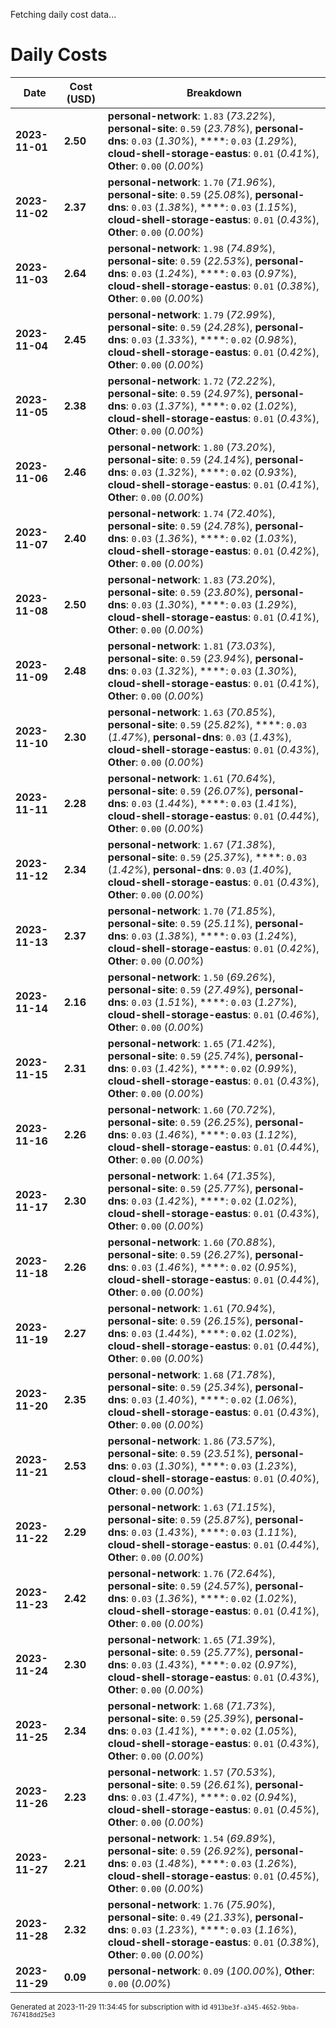 Fetching daily cost data...
# Daily Costs

| Date | Cost (USD) | Breakdown |
|------|----------------|-----------|
| **2023-11-01** | **2.50** | **personal-network**: `1.83` (_73.22%_), **personal-site**: `0.59` (_23.78%_), **personal-dns**: `0.03` (_1.30%_), ****: `0.03` (_1.29%_), **cloud-shell-storage-eastus**: `0.01` (_0.41%_), **Other**: `0.00` (_0.00%_) |
| **2023-11-02** | **2.37** | **personal-network**: `1.70` (_71.96%_), **personal-site**: `0.59` (_25.08%_), **personal-dns**: `0.03` (_1.38%_), ****: `0.03` (_1.15%_), **cloud-shell-storage-eastus**: `0.01` (_0.43%_), **Other**: `0.00` (_0.00%_) |
| **2023-11-03** | **2.64** | **personal-network**: `1.98` (_74.89%_), **personal-site**: `0.59` (_22.53%_), **personal-dns**: `0.03` (_1.24%_), ****: `0.03` (_0.97%_), **cloud-shell-storage-eastus**: `0.01` (_0.38%_), **Other**: `0.00` (_0.00%_) |
| **2023-11-04** | **2.45** | **personal-network**: `1.79` (_72.99%_), **personal-site**: `0.59` (_24.28%_), **personal-dns**: `0.03` (_1.33%_), ****: `0.02` (_0.98%_), **cloud-shell-storage-eastus**: `0.01` (_0.42%_), **Other**: `0.00` (_0.00%_) |
| **2023-11-05** | **2.38** | **personal-network**: `1.72` (_72.22%_), **personal-site**: `0.59` (_24.97%_), **personal-dns**: `0.03` (_1.37%_), ****: `0.02` (_1.02%_), **cloud-shell-storage-eastus**: `0.01` (_0.43%_), **Other**: `0.00` (_0.00%_) |
| **2023-11-06** | **2.46** | **personal-network**: `1.80` (_73.20%_), **personal-site**: `0.59` (_24.14%_), **personal-dns**: `0.03` (_1.32%_), ****: `0.02` (_0.93%_), **cloud-shell-storage-eastus**: `0.01` (_0.41%_), **Other**: `0.00` (_0.00%_) |
| **2023-11-07** | **2.40** | **personal-network**: `1.74` (_72.40%_), **personal-site**: `0.59` (_24.78%_), **personal-dns**: `0.03` (_1.36%_), ****: `0.02` (_1.03%_), **cloud-shell-storage-eastus**: `0.01` (_0.42%_), **Other**: `0.00` (_0.00%_) |
| **2023-11-08** | **2.50** | **personal-network**: `1.83` (_73.20%_), **personal-site**: `0.59` (_23.80%_), **personal-dns**: `0.03` (_1.30%_), ****: `0.03` (_1.29%_), **cloud-shell-storage-eastus**: `0.01` (_0.41%_), **Other**: `0.00` (_0.00%_) |
| **2023-11-09** | **2.48** | **personal-network**: `1.81` (_73.03%_), **personal-site**: `0.59` (_23.94%_), **personal-dns**: `0.03` (_1.32%_), ****: `0.03` (_1.30%_), **cloud-shell-storage-eastus**: `0.01` (_0.41%_), **Other**: `0.00` (_0.00%_) |
| **2023-11-10** | **2.30** | **personal-network**: `1.63` (_70.85%_), **personal-site**: `0.59` (_25.82%_), ****: `0.03` (_1.47%_), **personal-dns**: `0.03` (_1.43%_), **cloud-shell-storage-eastus**: `0.01` (_0.43%_), **Other**: `0.00` (_0.00%_) |
| **2023-11-11** | **2.28** | **personal-network**: `1.61` (_70.64%_), **personal-site**: `0.59` (_26.07%_), **personal-dns**: `0.03` (_1.44%_), ****: `0.03` (_1.41%_), **cloud-shell-storage-eastus**: `0.01` (_0.44%_), **Other**: `0.00` (_0.00%_) |
| **2023-11-12** | **2.34** | **personal-network**: `1.67` (_71.38%_), **personal-site**: `0.59` (_25.37%_), ****: `0.03` (_1.42%_), **personal-dns**: `0.03` (_1.40%_), **cloud-shell-storage-eastus**: `0.01` (_0.43%_), **Other**: `0.00` (_0.00%_) |
| **2023-11-13** | **2.37** | **personal-network**: `1.70` (_71.85%_), **personal-site**: `0.59` (_25.11%_), **personal-dns**: `0.03` (_1.38%_), ****: `0.03` (_1.24%_), **cloud-shell-storage-eastus**: `0.01` (_0.42%_), **Other**: `0.00` (_0.00%_) |
| **2023-11-14** | **2.16** | **personal-network**: `1.50` (_69.26%_), **personal-site**: `0.59` (_27.49%_), **personal-dns**: `0.03` (_1.51%_), ****: `0.03` (_1.27%_), **cloud-shell-storage-eastus**: `0.01` (_0.46%_), **Other**: `0.00` (_0.00%_) |
| **2023-11-15** | **2.31** | **personal-network**: `1.65` (_71.42%_), **personal-site**: `0.59` (_25.74%_), **personal-dns**: `0.03` (_1.42%_), ****: `0.02` (_0.99%_), **cloud-shell-storage-eastus**: `0.01` (_0.43%_), **Other**: `0.00` (_0.00%_) |
| **2023-11-16** | **2.26** | **personal-network**: `1.60` (_70.72%_), **personal-site**: `0.59` (_26.25%_), **personal-dns**: `0.03` (_1.46%_), ****: `0.03` (_1.12%_), **cloud-shell-storage-eastus**: `0.01` (_0.44%_), **Other**: `0.00` (_0.00%_) |
| **2023-11-17** | **2.30** | **personal-network**: `1.64` (_71.35%_), **personal-site**: `0.59` (_25.77%_), **personal-dns**: `0.03` (_1.42%_), ****: `0.02` (_1.02%_), **cloud-shell-storage-eastus**: `0.01` (_0.43%_), **Other**: `0.00` (_0.00%_) |
| **2023-11-18** | **2.26** | **personal-network**: `1.60` (_70.88%_), **personal-site**: `0.59` (_26.27%_), **personal-dns**: `0.03` (_1.46%_), ****: `0.02` (_0.95%_), **cloud-shell-storage-eastus**: `0.01` (_0.44%_), **Other**: `0.00` (_0.00%_) |
| **2023-11-19** | **2.27** | **personal-network**: `1.61` (_70.94%_), **personal-site**: `0.59` (_26.15%_), **personal-dns**: `0.03` (_1.44%_), ****: `0.02` (_1.02%_), **cloud-shell-storage-eastus**: `0.01` (_0.44%_), **Other**: `0.00` (_0.00%_) |
| **2023-11-20** | **2.35** | **personal-network**: `1.68` (_71.78%_), **personal-site**: `0.59` (_25.34%_), **personal-dns**: `0.03` (_1.40%_), ****: `0.02` (_1.06%_), **cloud-shell-storage-eastus**: `0.01` (_0.43%_), **Other**: `0.00` (_0.00%_) |
| **2023-11-21** | **2.53** | **personal-network**: `1.86` (_73.57%_), **personal-site**: `0.59` (_23.51%_), **personal-dns**: `0.03` (_1.30%_), ****: `0.03` (_1.23%_), **cloud-shell-storage-eastus**: `0.01` (_0.40%_), **Other**: `0.00` (_0.00%_) |
| **2023-11-22** | **2.29** | **personal-network**: `1.63` (_71.15%_), **personal-site**: `0.59` (_25.87%_), **personal-dns**: `0.03` (_1.43%_), ****: `0.03` (_1.11%_), **cloud-shell-storage-eastus**: `0.01` (_0.44%_), **Other**: `0.00` (_0.00%_) |
| **2023-11-23** | **2.42** | **personal-network**: `1.76` (_72.64%_), **personal-site**: `0.59` (_24.57%_), **personal-dns**: `0.03` (_1.36%_), ****: `0.02` (_1.02%_), **cloud-shell-storage-eastus**: `0.01` (_0.41%_), **Other**: `0.00` (_0.00%_) |
| **2023-11-24** | **2.30** | **personal-network**: `1.65` (_71.39%_), **personal-site**: `0.59` (_25.77%_), **personal-dns**: `0.03` (_1.43%_), ****: `0.02` (_0.97%_), **cloud-shell-storage-eastus**: `0.01` (_0.43%_), **Other**: `0.00` (_0.00%_) |
| **2023-11-25** | **2.34** | **personal-network**: `1.68` (_71.73%_), **personal-site**: `0.59` (_25.39%_), **personal-dns**: `0.03` (_1.41%_), ****: `0.02` (_1.05%_), **cloud-shell-storage-eastus**: `0.01` (_0.43%_), **Other**: `0.00` (_0.00%_) |
| **2023-11-26** | **2.23** | **personal-network**: `1.57` (_70.53%_), **personal-site**: `0.59` (_26.61%_), **personal-dns**: `0.03` (_1.47%_), ****: `0.02` (_0.94%_), **cloud-shell-storage-eastus**: `0.01` (_0.45%_), **Other**: `0.00` (_0.00%_) |
| **2023-11-27** | **2.21** | **personal-network**: `1.54` (_69.89%_), **personal-site**: `0.59` (_26.92%_), **personal-dns**: `0.03` (_1.48%_), ****: `0.03` (_1.26%_), **cloud-shell-storage-eastus**: `0.01` (_0.45%_), **Other**: `0.00` (_0.00%_) |
| **2023-11-28** | **2.32** | **personal-network**: `1.76` (_75.90%_), **personal-site**: `0.49` (_21.33%_), **personal-dns**: `0.03` (_1.23%_), ****: `0.03` (_1.16%_), **cloud-shell-storage-eastus**: `0.01` (_0.38%_), **Other**: `0.00` (_0.00%_) |
| **2023-11-29** | **0.09** | **personal-network**: `0.09` (_100.00%_), **Other**: `0.00` (_0.00%_) |


<sup>Generated at 2023-11-29 11:34:45 for subscription with id `4913be3f-a345-4652-9bba-767418dd25e3`</sup>

